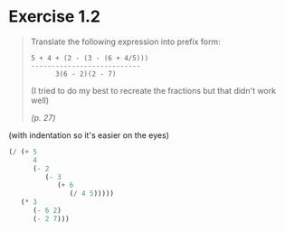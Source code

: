 # Exercise 1.2

> Translate the following expression into prefix form:
> 
> ```
> 5 + 4 + (2 - (3 - (6 + 4/5)))
> ---------------------------
>       3(6 - 2)(2 - 7)
> ```
> 
> (I tried to do my best to recreate the fractions but that didn't work well)
> 
> *(p. 27)*

(with indentation so it's easier on the eyes)

```scheme
(/ (+ 5
      4
      (- 2
         (- 3
            (+ 6
               (/ 4 5)))))
   (* 3
      (- 6 2)
      (- 2 7)))
```